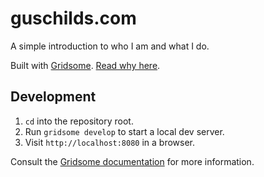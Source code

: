 # guschilds.com

A simple introduction to who I am and what I do.

Built with [Gridsome]. [Read why here].

## Development

1. `cd` into the repository root.
1. Run `gridsome develop` to start a local dev server.
1. Visit `http://localhost:8080` in a browser.

Consult the [Gridsome documentation] for more information.

[Gridsome]: https://gridsome.org/
[Read why here]: https://guschilds.com/building-a-javascript-powered-blog
[Gridsome documentation]: https://gridsome.org/docs
